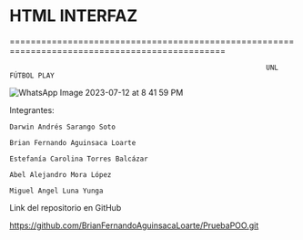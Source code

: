 
# HTML INTERFAZ
===============================================================================================

                                                                   UNL FÚTBOL PLAY 
                    
![WhatsApp Image 2023-07-12 at 8 41 59 PM](https://github.com/BrianFernandoAguinsacaLoarte/PruebaPOO/assets/118997463/b53f20e3-c28d-4730-9296-0d0430b15976)

                                              
Integrantes:
  
    Darwin Andrés Sarango Soto
  
    Brian Fernando Aguinsaca Loarte
  
    Estefanía Carolina Torres Balcázar
  
    Abel Alejandro Mora López
    
    Miguel Angel Luna Yunga 

 
 Link del repositorio en GitHub
 
 https://github.com/BrianFernandoAguinsacaLoarte/PruebaPOO.git

